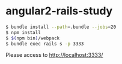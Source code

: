 # angular2-rails-study

```bash
$ bundle install --path=.bundle --jobs=20
$ npm install
$ $(npm bin)/webpack
$ bundle exec rails s -p 3333
```

Please access to [http://localhost:3333/](http://localhost:3333/)
